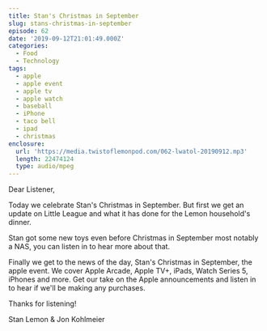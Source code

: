 ```yaml
---
title: Stan's Christmas in September
slug: stans-christmas-in-september
episode: 62
date: '2019-09-12T21:01:49.000Z'
categories:
  - Food
  - Technology
tags:
  - apple
  - apple event
  - apple tv
  - apple watch
  - baseball
  - iPhone
  - taco bell
  - ipad
  - christmas
enclosure:
  url: 'https://media.twistoflemonpod.com/062-lwatol-20190912.mp3'
  length: 22474124
  type: audio/mpeg
---
```


Dear Listener,

Today we celebrate Stan's Christmas in September. But first we get an update on Little League and what it has done for the Lemon household's dinner.

Stan got some new toys even before Christmas in September most notably a NAS, you can listen in to hear more about that.

Finally we get to the news of the day, Stan's Christmas in September, the apple event. We cover Apple Arcade, Apple TV+, iPads, Watch Series 5, iPhones and more. Get our take on the Apple announcements and listen in to hear if we'll be making any purchases.

Thanks for listening!

Stan Lemon & Jon Kohlmeier

